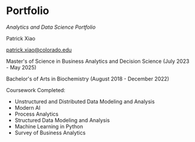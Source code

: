 # Portfolio
_Analytics and Data Science Portfolio_

Patrick Xiao

patrick.xiao@colorado.edu 

Master's of Science in Business Analytics and Decision Science (July 2023 - May 2025)

Bachelor's of Arts in Biochemistry (August 2018 - December 2022) 

Coursework Completed: 

* Unstructured and Distributed Data Modeling and Analysis 
* Modern AI
* Process Analytics
* Structured Data Modeling and Analysis
* Machine Learning in Python
* Survey of Business Analytics
  
